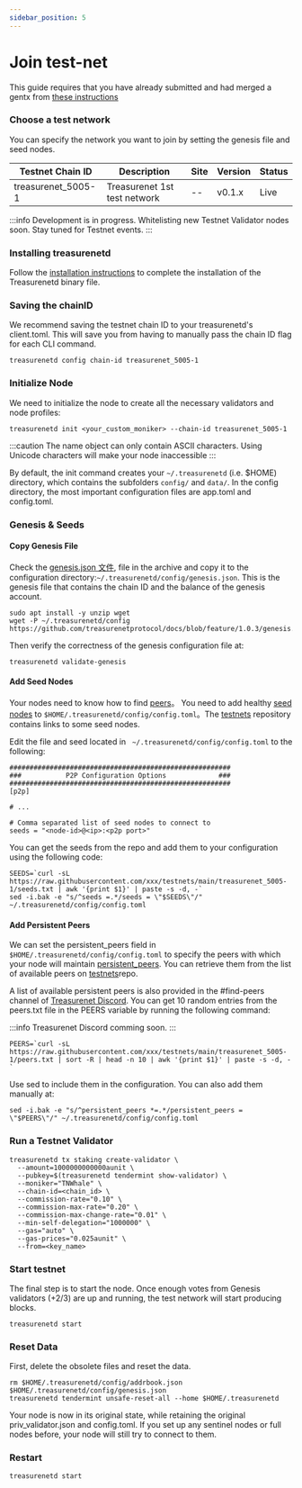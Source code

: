 ```yaml
---
sidebar_position: 5
---
```


# Join test-net

This guide requires that you have already submitted and had merged a gentx from [these instructions](https://docs.treasurenet.io/docs/validators/create-your-gentx)

### Choose a test network

You can specify the network you want to join by setting the genesis file and seed nodes.

| Testnet Chain ID   | Description                  | Site | Version | Status |
| ------------------ | ---------------------------- | ---- | ------- | ------ |
| treasurenet_5005-1 | Treasurenet 1st test network | --   | v0.1.x  | Live   |

:::info
Development is in progress. Whitelisting new Testnet Validator nodes soon. Stay tuned for Testnet events.
:::

### Installing treasurenetd

Follow the [installation instructions](https://docs.treasurenet.io/docs/validators/quickStart/installation) to complete the installation of the Treasurenetd binary file.

### Saving the chainID

We recommend saving the testnet chain ID to your treasurenetd's client.toml. This will save you from having to manually pass the chain ID flag for each CLI command.

```shell
treasurenetd config chain-id treasurenet_5005-1
```

### Initialize Node

We need to initialize the node to create all the necessary validators and node profiles:

```shell
treasurenetd init <your_custom_moniker> --chain-id treasurenet_5005-1
```

:::caution
The name object can only contain ASCII characters. Using Unicode characters will make your node inaccessible
:::

By default, the init command creates your `~/.treasurenetd` (i.e. $HOME) directory, which contains the subfolders `config/` and `data/`. In the config directory, the most important configuration files are app.toml and config.toml.

### Genesis & Seeds

#### Copy Genesis File

Check the [genesis.json 文件](https://docs.treasurenet.io/docs/protocolDevelopers/genesis/), file in the archive and copy it to the configuration directory:`~/.treasurenetd/config/genesis.json`. This is the genesis file that contains the chain ID and the balance of the genesis account.

```shell
sudo apt install -y unzip wget
wget -P ~/.treasurenetd/config https://github.com/treasurenetprotocol/docs/blob/feature/1.0.3/genesis.json
```

Then verify the correctness of the genesis configuration file at:

```shell
treasurenetd validate-genesis
```

#### Add Seed Nodes

Your nodes need to know how to find [peers](https://docs.tendermint.com/v0.34/tendermint-core/using-tendermint.html#peers)。 You need to add healthy [seed nodes](https://docs.tendermint.com/v0.34/tendermint-core/using-tendermint.html#peers) to `$HOME/.treasurenetd/config/config.toml`。The [testnets](https://github.com/treasurenetprotocol/docs/blob/feature/1.0.3/peer.txt) repository contains links to some seed nodes.

Edit the file and seed located in ` ~/.treasurenetd/config/config.toml` to the following:

```shell
#######################################################
###           P2P Configuration Options             ###
#######################################################
[p2p]

# ...

# Comma separated list of seed nodes to connect to
seeds = "<node-id>@<ip>:<p2p port>"
```

You can get the seeds from the repo and add them to your configuration using the following code:

```shell
SEEDS=`curl -sL https://raw.githubusercontent.com/xxx/testnets/main/treasurenet_5005-1/seeds.txt | awk '{print $1}' | paste -s -d, -`
sed -i.bak -e "s/^seeds =.*/seeds = \"$SEEDS\"/" ~/.treasurenetd/config/config.toml
```

#### Add Persistent Peers

We can set the persistent_peers field in `$HOME/.treasurenetd/config/config.toml` to specify the peers with which your node will maintain [persistent_peers](https://docs.tendermint.com/v0.34/tendermint-core/using-tendermint.html#Persistent-Peer). You can retrieve them from the list of available peers on [testnets](https://)repo.

A list of available persistent peers is also provided in the #find-peers channel of
[Treasurenet Discord](https://). You can get 10 random entries from the peers.txt file in the PEERS variable by running the following command:

:::info
Treasurenet Discord comming soon.
:::

```shell
PEERS=`curl -sL https://raw.githubusercontent.com/xxx/testnets/main/treasurenet_5005-1/peers.txt | sort -R | head -n 10 | awk '{print $1}' | paste -s -d, -`

```

Use sed to include them in the configuration. You can also add them manually at:

```shell
sed -i.bak -e "s/^persistent_peers *=.*/persistent_peers = \"$PEERS\"/" ~/.treasurenetd/config/config.toml
```

### Run a Testnet Validator

```shell
treasurenetd tx staking create-validator \
  --amount=1000000000000aunit \
  --pubkey=$(treasurenetd tendermint show-validator) \
  --moniker="TNWhale" \
  --chain-id=<chain_id> \
  --commission-rate="0.10" \
  --commission-max-rate="0.20" \
  --commission-max-change-rate="0.01" \
  --min-self-delegation="1000000" \
  --gas="auto" \
  --gas-prices="0.025aunit" \
  --from=<key_name>
```

### Start testnet

The final step is to start the node. Once enough votes from Genesis validators (+2/3) are up and running, the test network will start producing blocks.

```shell
treasurenetd start
```

### Reset Data

First, delete the obsolete files and reset the data.

```shell
rm $HOME/.treasurenetd/config/addrbook.json $HOME/.treasurenetd/config/genesis.json
treasurenetd tendermint unsafe-reset-all --home $HOME/.treasurenetd
```

Your node is now in its original state, while retaining the original priv_validator.json and config.toml. If you set up any sentinel nodes or full nodes before, your node will still try to connect to them.

### Restart

```shell
treasurenetd start
```
